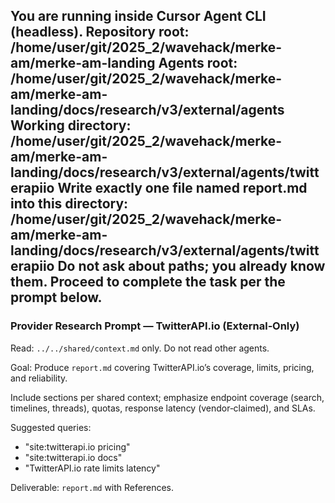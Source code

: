 You are running inside Cursor Agent CLI (headless).
Repository root: /home/user/git/2025_2/wavehack/merke-am/merke-am-landing
Agents root: /home/user/git/2025_2/wavehack/merke-am/merke-am-landing/docs/research/v3/external/agents
Working directory: /home/user/git/2025_2/wavehack/merke-am/merke-am-landing/docs/research/v3/external/agents/twitterapiio
Write exactly one file named report.md into this directory: /home/user/git/2025_2/wavehack/merke-am/merke-am-landing/docs/research/v3/external/agents/twitterapiio
Do not ask about paths; you already know them. Proceed to complete the task per the prompt below.
---
### Provider Research Prompt — TwitterAPI.io (External‑Only)

Read: `../../shared/context.md` only. Do not read other agents.

Goal: Produce `report.md` covering TwitterAPI.io’s coverage, limits, pricing, and reliability.

Include sections per shared context; emphasize endpoint coverage (search, timelines, threads), quotas, response latency (vendor‑claimed), and SLAs.

Suggested queries:
- "site:twitterapi.io pricing"
- "site:twitterapi.io docs"
- "TwitterAPI.io rate limits latency"

Deliverable: `report.md` with References.
